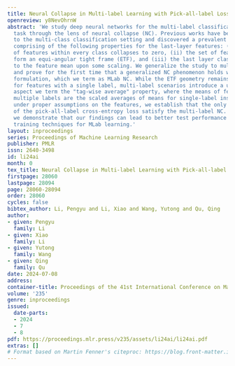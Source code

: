 ```yaml
---
title: Neural Collapse in Multi-label Learning with Pick-all-label Loss
openreview: y8NevOhrnW
abstract: 'We study deep neural networks for the multi-label classification (MLab)
  task through the lens of neural collapse (NC). Previous works have been restricted
  to the multi-class classification setting and discovered a prevalent NC phenomenon
  comprising of the following properties for the last-layer features: (i) the variability
  of features within every class collapses to zero, (ii) the set of feature means
  form an equi-angular tight frame (ETF), and (iii) the last layer classifiers collapse
  to the feature mean upon some scaling. We generalize the study to multi-label learning,
  and prove for the first time that a generalized NC phenomenon holds with the "pick-all-label”
  formulation, which we term as MLab NC. While the ETF geometry remains consistent
  for features with a single label, multi-label scenarios introduce a unique combinatorial
  aspect we term the "tag-wise average" property, where the means of features with
  multiple labels are the scaled averages of means for single-label instances. Theoretically,
  under proper assumptions on the features, we establish that the only global optimizer
  of the pick-all-label cross-entropy loss satisfy the multi-label NC. In practice,
  we demonstrate that our findings can lead to better test performance with more efficient
  training techniques for MLab learning.'
layout: inproceedings
series: Proceedings of Machine Learning Research
publisher: PMLR
issn: 2640-3498
id: li24ai
month: 0
tex_title: Neural Collapse in Multi-label Learning with Pick-all-label Loss
firstpage: 28060
lastpage: 28094
page: 28060-28094
order: 28060
cycles: false
bibtex_author: Li, Pengyu and Li, Xiao and Wang, Yutong and Qu, Qing
author:
- given: Pengyu
  family: Li
- given: Xiao
  family: Li
- given: Yutong
  family: Wang
- given: Qing
  family: Qu
date: 2024-07-08
address:
container-title: Proceedings of the 41st International Conference on Machine Learning
volume: '235'
genre: inproceedings
issued:
  date-parts:
  - 2024
  - 7
  - 8
pdf: https://proceedings.mlr.press/v235/assets/li24ai/li24ai.pdf
extras: []
# Format based on Martin Fenner's citeproc: https://blog.front-matter.io/posts/citeproc-yaml-for-bibliographies/
---
```

